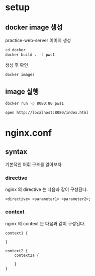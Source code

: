 # setup
## docker image 생성

practice-web-server 이미지 생성

```bash
cd docker
docker build . -t pws1
```

생성 후 확인

```bash
docker images 
```

## image 실행

```bash
docker run -p 8080:80 pws1
```

```bash
open http://localhost:8080/index.html
```

# nginx.conf

## syntax

기본적인 어휘 구조를 알아보자

### directive

nginx 의 directive 는 다음과 같이 구성된다. 

```
<directive> <parameter1> <parameter2>;
```

### context

nginx 의 context 는 다음과 같이 구성된다. 

```
context1 {

}

context2 {
    context2a {
    
    }
}
```